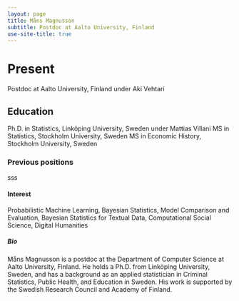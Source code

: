 ```yaml
---
layout: page
title: Måns Magnusson
subtitle: Postdoc at Aalto University, Finland
use-site-title: true
---
```



# Present
Postdoc at Aalto University, Finland under Aki Vehtari

## Education
Ph.D. in Statistics, Linköping University, Sweden under Mattias Villani
MS in Statistics, Stockholm University, Sweden
MS in Economic History, Stockholm University, Sweden

### Previous positions
sss

#### Interest
Probabilistic Machine Learning, Bayesian Statistics, Model Comparison and Evaluation, Bayesian Statistics for Textual Data, Computational Social Science, Digital Humanities

##### Bio
Måns Magnusson is a postdoc at the Department of Computer Science at Aalto University, Finland. He holds a Ph.D. from Linköping University, Sweden, and has a background as an applied statistician in Criminal Statistics, Public Health, and Education in Sweden. His work is supported by the Swedish Research Council and Academy of Finland.

